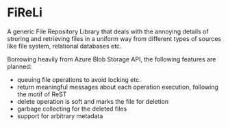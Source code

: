 # FiReLi
A generic File Repository Library that deals with the annoying details of stroring and retrieving files in a uniform way from different types of sources like file system, relational databases etc.

Borrowing heavily from Azure Blob Storage API, the following features are planned:
- queuing file operations to avoid locking etc.
- return meaningful messages about each operation execution, following the motif of ReST
- delete operation is soft and marks the file for deletion
- garbage collecting for the deleted files
- support for arbitrary metadata

